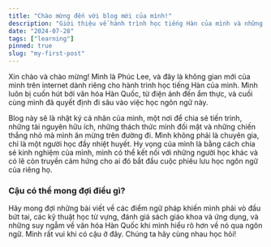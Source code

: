 ```yaml
---
title: "Chào mừng đến với blog mới của mình!"
description: "Giới thiệu về hành trình học tiếng Hàn của mình và những gì cậu có thể mong đợi từ blog này."
date: "2024-07-28"
tags: ["learning"]
pinned: true
slug: "my-first-post"
---
```


Xin chào và chào mừng! Mình là Phúc Lee, và đây là không gian mới của mình trên internet dành riêng cho hành trình học tiếng Hàn của mình. Mình luôn bị cuốn hút bởi văn hóa Hàn Quốc, từ điện ảnh đến ẩm thực, và cuối cùng mình đã quyết định đi sâu vào việc học ngôn ngữ này.

Blog này sẽ là nhật ký cá nhân của mình, một nơi để chia sẻ tiến trình, những tài nguyên hữu ích, những thách thức mình đối mặt và những chiến thắng nhỏ mà mình ăn mừng trên đường đi. Mình không phải là chuyên gia, chỉ là một người học đầy nhiệt huyết. Hy vọng của mình là bằng cách chia sẻ kinh nghiệm của mình, mình có thể kết nối với những người học khác và có lẽ còn truyền cảm hứng cho ai đó bắt đầu cuộc phiêu lưu học ngôn ngữ của riêng họ.

### Cậu có thể mong đợi điều gì?

Hãy mong đợi những bài viết về các điểm ngữ pháp khiến mình phải vò đầu bứt tai, các kỹ thuật học từ vựng, đánh giá sách giáo khoa và ứng dụng, và những suy ngẫm về văn hóa Hàn Quốc khi mình hiểu rõ hơn về nó qua ngôn ngữ. Mình rất vui khi có cậu ở đây. Chúng ta hãy cùng nhau học hỏi!

